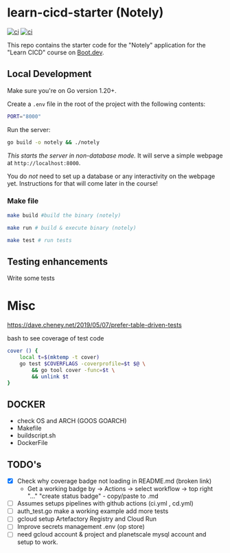 # learn-cicd-starter (Notely)
[![ci](https://github.com/arechste/learn-cicd-starter/actions/workflows/ci.yml/badge.svg?branch=addtests)](https://github.com/arechste/learn-cicd-starter/actions/workflows/ci.yml)
[![ci](https://github.com/arechste/learn-cicd-starter/actions/workflows/ci.yml/badge.svg)](https://github.com/arechste/learn-cicd-starter/actions/workflows/ci.yml)

This repo contains the starter code for the "Notely" application for the "Learn CICD" course on [Boot.dev](https://boot.dev).

## Local Development

Make sure you're on Go version 1.20+.

Create a `.env` file in the root of the project with the following contents:

```bash
PORT="8000"
```

Run the server:

```bash
go build -o notely && ./notely
```

*This starts the server in non-database mode.* It will serve a simple webpage at `http://localhost:8000`.

You do *not* need to set up a database or any interactivity on the webpage yet. Instructions for that will come later in the course!

### Make file

```bash
make build #build the binary (notely)
```

```bash
make run # build & execute binary (notely)
```

```bash
make test # run tests
```
## Testing enhancements
Write some tests 

# Misc
https://dave.cheney.net/2019/05/07/prefer-table-driven-tests

bash to see coverage of test code 
```bash
cover () {
    local t=$(mktemp -t cover)
    go test $COVERFLAGS -coverprofile=$t $@ \
        && go tool cover -func=$t \
        && unlink $t
}
```

## DOCKER

- check OS and ARCH (GOOS GOARCH)
- Makefile
- buildscript.sh
- DockerFile

## TODO's

- [x] Check why coverage badge not loading in README.md (broken link)
  - Get a working badge by -> Actions -> select workflow -> top right "..." "create status badge" - copy/paste to .md
- [ ] Assumes setups pipelines with github actions (ci.yml , cd.yml)
- [ ] auth_test.go make a working example add more tests 
- [ ] gcloud setup Artefactory Registry and Cloud Run
- [ ] Improve secrets management .env (op store)
- [ ] need gcloud account & project and planetscale mysql account and setup to work.
